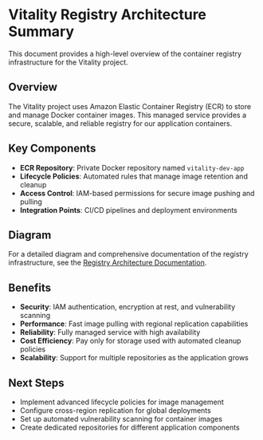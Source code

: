 # Vitality Registry Architecture Summary

This document provides a high-level overview of the container registry infrastructure for the Vitality project.

## Overview

The Vitality project uses Amazon Elastic Container Registry (ECR) to store and manage Docker container images. This managed service provides a secure, scalable, and reliable registry for our application containers.

## Key Components

- **ECR Repository**: Private Docker repository named `vitality-dev-app`
- **Lifecycle Policies**: Automated rules that manage image retention and cleanup
- **Access Control**: IAM-based permissions for secure image pushing and pulling
- **Integration Points**: CI/CD pipelines and deployment environments

## Diagram

For a detailed diagram and comprehensive documentation of the registry infrastructure, see the [Registry Architecture Documentation](./).

## Benefits

- **Security**: IAM authentication, encryption at rest, and vulnerability scanning
- **Performance**: Fast image pulling with regional replication capabilities
- **Reliability**: Fully managed service with high availability
- **Cost Efficiency**: Pay only for storage used with automated cleanup policies
- **Scalability**: Support for multiple repositories as the application grows

## Next Steps

- Implement advanced lifecycle policies for image management
- Configure cross-region replication for global deployments
- Set up automated vulnerability scanning for container images
- Create dedicated repositories for different application components 